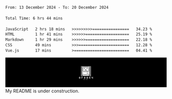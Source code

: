 <!--START_SECTION:waka-->

```txt
From: 13 December 2024 - To: 20 December 2024

Total Time: 6 hrs 44 mins

JavaScript   2 hrs 18 mins   >>>>>>>>>================   34.23 %
HTML         1 hr 41 mins    >>>>>>===================   25.19 %
Markdown     1 hr 29 mins    >>>>>>===================   22.18 %
CSS          49 mins         >>>======================   12.28 %
Vue.js       17 mins         >========================   04.41 %
```

<!--END_SECTION:waka-->

<img src="https://raw.githubusercontent.com/n3xta/image-hosting/main/img/202411032331174.png"/>
My README is under construction. 
